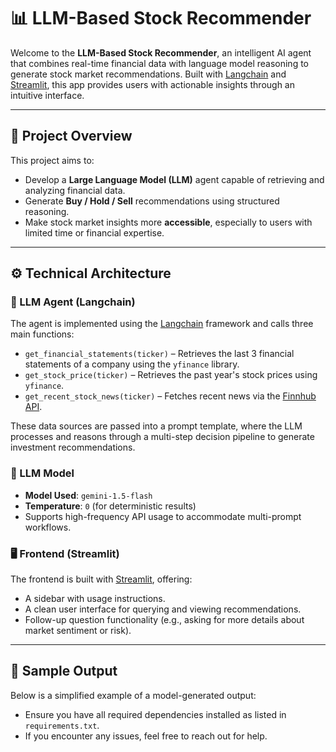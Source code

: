 # 📊 LLM-Based Stock Recommender

Welcome to the **LLM-Based Stock Recommender**, an intelligent AI agent that combines real-time financial data with language model reasoning to generate stock market recommendations. Built with [Langchain](https://python.langchain.com/) and [Streamlit](https://streamlit.io/), this app provides users with actionable insights through an intuitive interface.

---

## 🌟 Project Overview

This project aims to:

- Develop a **Large Language Model (LLM)** agent capable of retrieving and analyzing financial data.
- Generate **Buy / Hold / Sell** recommendations using structured reasoning.
- Make stock market insights more **accessible**, especially to users with limited time or financial expertise.

---

## ⚙️ Technical Architecture

### 🔗 LLM Agent (Langchain)

The agent is implemented using the [Langchain](https://python.langchain.com/) framework and calls three main functions:

- `get_financial_statements(ticker)` – Retrieves the last 3 financial statements of a company using the `yfinance` library.
- `get_stock_price(ticker)` – Retrieves the past year's stock prices using `yfinance`.
- `get_recent_stock_news(ticker)` – Fetches recent news via the [Finnhub API](https://finnhub.io/).

These data sources are passed into a prompt template, where the LLM processes and reasons through a multi-step decision pipeline to generate investment recommendations.

### 💬 LLM Model

- **Model Used**: `gemini-1.5-flash`
- **Temperature**: `0` (for deterministic results)
- Supports high-frequency API usage to accommodate multi-prompt workflows.

### 🖥️ Frontend (Streamlit)

The frontend is built with [Streamlit](https://streamlit.io/), offering:
- A sidebar with usage instructions.
- A clean user interface for querying and viewing recommendations.
- Follow-up question functionality (e.g., asking for more details about market sentiment or risk).

---

## 🧾 Sample Output

Below is a simplified example of a model-generated output:



- Ensure you have all required dependencies installed as listed in `requirements.txt`.
- If you encounter any issues, feel free to reach out for help.
